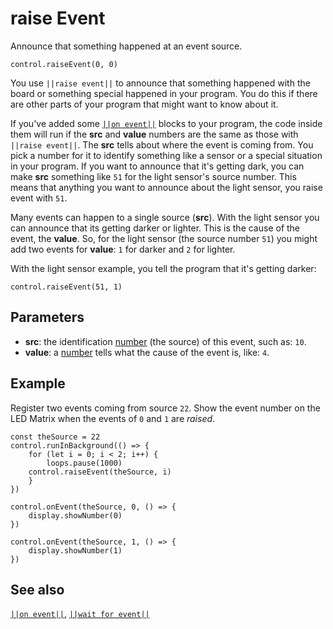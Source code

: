 # raise Event

Announce that something happened at an event source.

```sig
control.raiseEvent(0, 0)
```

You use `||raise event||` to announce that something happened with the board or something special happened in your program. You do this if there are other parts of your program that might want to know about it.

If you've added some [`||on event||`](/reference/control/on-event) blocks to your program, the code inside them will run if the **src** and **value** numbers are the same as those with `||raise event||`. The **src** tells about where the event is coming from. You pick a number for it to identify something like a sensor or a special situation in your program. If you want to announce that it's getting dark, you can make **src** something like `51` for the light sensor's source number. This means that anything you want to announce about the light sensor, you raise event with `51`.

Many events can happen to a single source (**src**). With the light sensor you can announce that its getting darker or lighter. This is the cause of the event, the **value**. So, for the light sensor (the source number `51`) you might add two events for **value**: `1` for darker and `2` for lighter.

With the light sensor example, you tell the program that it's getting darker:

```block
control.raiseEvent(51, 1)
```

## Parameters

* **src**: the identification [number](/types/number) (the source) of this event, such as: `10`.
* **value**: a [number](/types/number) tells what the cause of the event is, like: `4`.

## Example

Register two events coming from source `22`. Show the event number on the LED Matrix when the events of `0` and `1` are *raised*.

```blocks
const theSource = 22
control.runInBackground(() => {
    for (let i = 0; i < 2; i++) {
        loops.pause(1000)
    control.raiseEvent(theSource, i)
    }
})

control.onEvent(theSource, 0, () => {
    display.showNumber(0)
})

control.onEvent(theSource, 1, () => {
    display.showNumber(1)
})
```

## See also

[`||on event||`](/reference/control/on-event), [`||wait for event||`](/reference/control/wait-for-event)
